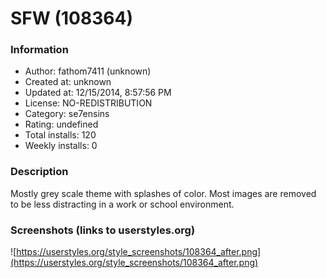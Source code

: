 # SFW (108364)

### Information
- Author: fathom7411 (unknown)
- Created at: unknown
- Updated at: 12/15/2014, 8:57:56 PM
- License: NO-REDISTRIBUTION
- Category: se7ensins
- Rating: undefined
- Total installs: 120
- Weekly installs: 0


### Description
Mostly grey scale theme with splashes of color. Most images are removed to be less distracting in a work or school environment.


### Screenshots (links to userstyles.org)
![https://userstyles.org/style_screenshots/108364_after.png](https://userstyles.org/style_screenshots/108364_after.png)


